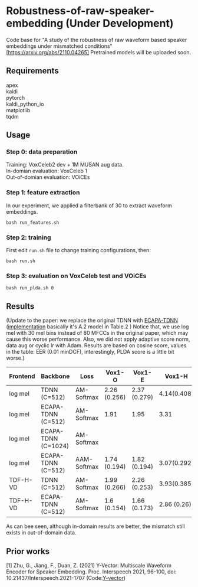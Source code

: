 # Robustness-of-raw-speaker-embedding (Under Development)
Code base for "A study of the robustness of raw waveform based speaker embeddings under mismatched conditions" [https://arxiv.org/abs/2110.04265]
Pretrained models will be uploaded soon.

## Requirements
apex \
kaldi \
pytorch \
kaldi_python_io \
matplotlib \
tqdm

## Usage

### Step 0: data preparation

Training: VoxCeleb2 dev + 1M MUSAN aug data. \
In-domian evaluation: VoxCeleb 1 \
Out-of-domian evaluation: VOiCEs

### Step 1: feature extraction
In our experiment, we applied a filterbank of 30 to extract waveform embeddings.

```
bash run_features.sh
```

### Step 2: training
First edit ```run.sh``` file to change training configurations, then:
```
bash run.sh
```

### Step 3: evaluation on VoxCeleb test and VOiCEs 


```
bash run_plda.sh 0
```

## Results

(Update to the paper: we replace the original TDNN with [ECAPA-TDNN](https://arxiv.org/abs/2005.07143) ([implementation](https://github.com/lawlict/ECAPA-TDNN) basically it's A.2 model in Table.2 ) Notice that, we use log mel with 30 mel bins instead of 80 MFCCs in the original paper, which may cause this worse performance. Also, we did not apply adaptive score norm, data aug or cyclic lr with Adam. Results are based on cosine score, values in the table: EER (0.01 minDCF), interestingly, PLDA score is a little bit worse.) 

| Frontend   |Backbone           | Loss       |Vox1-O       | Vox1-E      |Vox1-H      | VOiCEs     |
|------------|-------------------|------------|-------------|-------------|------------|------------|
| log mel    |      TDNN (C=512) |AM-Softmax  | 2.26 (0.256)| 2.37 (0.279)| 4.14(0.408)|6.79 (0.553)|
| log mel    |ECAPA-TDNN (C=512) |AM-Softmax  | 1.91        | 1.95		  | 3.31 	   |6.68 (0.469)|
| log mel    |ECAPA-TDNN (C=1024)|AM-Softmax  |             |             |            |            |
| log mel    |ECAPA-TDNN (C=512) |AAM-Softmax | 1.74 (0.194)| 1.82 (0.194)| 3.07(0.292)|6.39 (0.452)|
| TDF-H-VD   |      TDNN (C=512) |AM-Softmax  | 1.99 (0.266)| 2.26 (0.253)| 3.93(0.385)|7.40 (0.633)|
| TDF-H-VD   |ECAPA-TDNN (C=512) |AM-Softmax  | 1.6  (0.154)| 1.66 (0.173)| 2.86 (0.26)|7.95 (0.582)|

As can bee seen, although in-domain results are better, the mismatch still exists in out-of-domain data.

## Prior works

[1] Zhu, G., Jiang, F., Duan, Z. (2021) Y-Vector: Multiscale Waveform Encoder for Speaker Embedding. Proc. Interspeech 2021, 96-100, doi: 10.21437/Interspeech.2021-1707 (Code:[Y-vector](https://github.com/gzhu06/Y-vector))